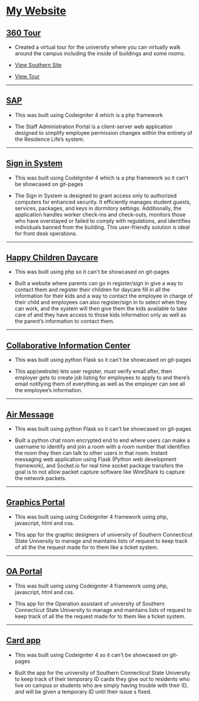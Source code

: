 # [My Website](https://fj99.github.io/My-Projects/)

## [360 Tour](https://github.com/fj99/My-Projects/tree/main/360-tour)
- Created a virtual tour for the university where you can virtually walk around the campus including the inside of buildings and some rooms.

- [View Southern Site](https://inside.southernct.edu/virtual-tour)

- [View Tour](https://fj99.github.io/My-Projects/360-tour/)
---
## [SAP](https://github.com/fj99/My-Projects/tree/main/SAP)
- This was built using Codeigniter 4 which is a php framework 

- The Staff Administration Portal is a client-server web application designed to simplify
employee permission changes within the entirety of the Residence Life’s system.

---
## [Sign in System](https://github.com/fj99/My-Projects/tree/main/SS)
- This was built using CodeIgniter 4 which is a php framework so it can't be showcased on git-pages

- The Sign in System is designed to grant access only to authorized computers for enhanced security. It efficiently manages student guests, services, packages, and keys in dormitory settings. Additionally, the application handles worker check-ins and check-outs, monitors those who have overstayed or failed to comply with regulations, and identifies individuals banned from the building. This user-friendly solution is ideal for front desk operations.

---
## [Happy Children Daycare](https://github.com/fj99/My-Projects/tree/main/Daycare%20System)
- This was built using php so it can't be showcased on git-pages

- Built a website where parents can go in register/sign in give a way to contact them and register their children for daycare fill in all the information for their kids and a way to contact the employee in charge of their child and employees can also register/sign in to select when they can work, and the system will then give them the kids available to take care of and they have access to those kids information only as well as the parent’s information to contact them.

---
## [Collaborative Information Center](https://github.com/fj99/My-Projects/tree/main/Job%20App)
- This was built using python Flask so it can't be showcased on git-pages

- This app(website) lets user register, must verify email after, then employer gets to create job listing for employees to apply to and there’s email notifying them of everything as well as the employer can see all the employee’s information.

---
## [Air Message](https://github.com/fj99/My-Projects/tree/main/Python%20Chat)
- This was built using python Flask so it can't be showcased on git-pages

- Built a python chat room encrypted end to end where users can make a username to identify and join a room with a room number that identifies the room they then can talk to other users in that room. Instant messaging web application using Flask (Python web development framework), and Socket.io for real time socket package transfers the goal is to not allow packet capture software like WireShark to capture the network packets.

---
## [Graphics Portal](https://github.com/fj99/My-Projects/tree/main/Graphics)
- This was built using using Codeigniter 4 framework using php, javascript, html and css.

- This app for the graphic designers of university of Southern Connecticut State University to manage and maintains lists of request to keep track of all the the request made for to them like a ticket system.

---
## [OA Portal](https://github.com/fj99/My-Projects/tree/main/OA-Portal)
- This was built using using Codeigniter 4 framework using php, javascript, html and css.

- This app for the Operation assistant of university of Southern Connecticut State University to manage and maintains lists of request to keep track of all the the request made for to them like a ticket system.

---
## [Card app](https://github.com/fj99/My-Projects/tree/main/Card-app)
- This was built using Codeigniter 4 so it can't be showcased on git-pages

- Built the app for the university of Southern Connecticut State University to keep track of their temporary ID cards they give out to residents who live on campus or students who are simply having trouble with their ID, and will be given a temporary ID until their issue s fixed.